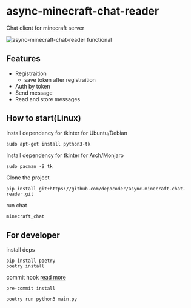 # async-minecraft-chat-reader

Chat client for minecraft server

![async-minecraft-chat-reader functional](https://s7.gifyu.com/images/Peek-2022-03-10-11-01.gif)

## Features
- Registraition
  - save token after registraition
- Auth by token
- Send message
- Read and store messages


## How to start(Linux)

Install dependency for tkinter for Ubuntu/Debian
```shell
sudo apt-get install python3-tk
```

Install dependency for tkinter for Arch/Monjaro
```shell
sudo pacman -S tk
```


Clone the project
```shell
pip install git+https://github.com/depocoder/async-minecraft-chat-reader.git
```

run chat
```bash
minecraft_chat
```

## For developer

install deps
```shell
pip install poetry
poetry install
```

commit hook [read more](https://pre-commit.com/)
```shell
pre-commit install
```

```shell
poetry run python3 main.py
```
